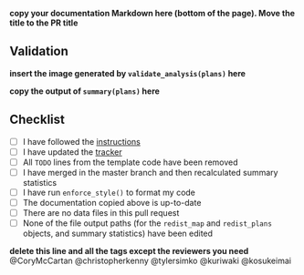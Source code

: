 **copy your documentation Markdown here (bottom of the page). Move the title to the PR title**

## Validation

**insert the image generated by `validate_analysis(plans)` here**

**copy the output of `summary(plans)` here**

## Checklist

- [ ] I have followed the [instructions](https://github.com/alarm-redist/fifty-states/blob/main/CONTRIBUTING.md)
- [ ] I have updated the [tracker](https://docs.google.com/spreadsheets/d/1k_tYLoE49W_DCK1tcWbouoYZFI9WD76oayEt5TOmJg4/edit#gid=453387933)
- [ ] All `TODO` lines from the template code have been removed
- [ ] I have merged in the master branch and then recalculated summary statistics
- [ ] I have run `enforce_style()` to format my code
- [ ] The documentation copied above is up-to-date 
- [ ] There are no data files in this pull request
- [ ] None of the file output paths (for the `redist_map` and `redist_plans` objects, and summary statistics) have been edited

**delete this line and all the tags except the reviewers you need**
@CoryMcCartan
@christopherkenny
@tylersimko
@kuriwaki
@kosukeimai
